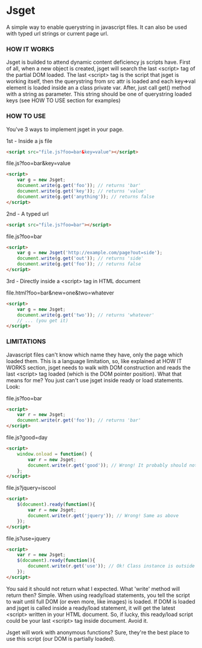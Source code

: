 Jsget
=====

A simple way to enable querystring in javascript files. It can also be used with typed url strings or current page url.

### HOW IT WORKS ###

Jsget is builded to attend dynamic content deficiency js scripts have.
First of all, when a new object is created, jsget will search the last &lt;script&gt; tag of the partial DOM loaded. The last &lt;script&gt; tag is the script that jsget is working itself, then the querystring from src attr is loaded and each key=>val element is loaded inside an a class private var.
After, just call get() method with a string as parameter. This string should be one of querystring loaded keys (see HOW TO USE section for examples)


### HOW TO USE ###

You've 3 ways to implement jsget in your page.

1st - Inside a js file

```html
<script src="file.js?foo=bar&key=value"></script>
```

file.js?foo=bar&key=value

```html
<script>
	var g = new Jsget;
	document.write(g.get('foo')); // returns 'bar'
	document.write(g.get('key')); // returns 'value'
	document.write(g.get('anything')); // returns false
</script>
```

2nd - A typed url

```html
<script src="file.js?foo=bar"></script>
```

file.js?foo=bar

```html
<script>
	var g = new Jsget('http://example.com/page?out=side');
	document.write(g.get('out')); // returns 'side'
	document.write(g.get('foo')); // returns false
</script>
```

3rd - Directly inside a &lt;script&gt; tag in HTML document

file.html?foo=bar&new=one&two=whatever

```html
<script>
	var g = new Jsget;
	document.write(g.get('two')); // returns 'whatever'
	// ... (you get it)	
</script>
```


### LIMITATIONS ###

Javascript files can't know which name they have, only the page which loaded them. This is a language limitation, so, like explained at HOW IT WORKS section, jsget needs to walk with DOM construction and reads the last &lt;script&gt; tag loaded (which is the DOM pointer position).
What that means for me? You just can't use jsget inside ready or load statements. Look:

file.js?foo=bar

```html
<script>
	var r = new Jsget;
	document.write(r.get('foo')); // returns 'bar'
</script>
```

file.js?good=day

```html
<script>
	window.onload = function() {
		var r = new Jsget;
		document.write(r.get('good')); // Wrong! It probably should not return what you expect...
	};
</script>
```

file.js?jquery=iscool

```html
<script>
	$(document).ready(function(){
		var r = new Jsget;
		document.write(r.get('jquery')); // Wrong! Same as above
	});
</script>
```

file.js?use=jquery

```html
<script>
	var r = new Jsget;
	$(document).ready(function(){
		document.write(r.get('use')); // Ok! Class instance is outside ready/load statement
	});
</script>
```

You said it should not return what I expected. What 'write' method will return then?
Simple. When using ready/load statements, you tell the script to wait until full DOM (or even more, like images) is loaded. If DOM is loaded and jsget is called inside a ready/load statement, it will get the latest &lt;script&gt; written in your HTML document. So, if lucky, this ready/load script could be your last &lt;script&gt; tag inside document. Avoid it.

Jsget will work with anonymous functions? Sure, they're the best place to use this script (our DOM is partially loaded).
